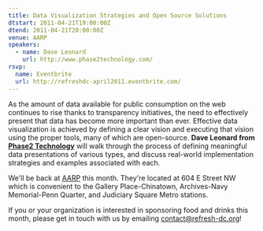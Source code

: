 ```yaml
---
title: Data Visualization Strategies and Open Source Solutions
dtstart: 2011-04-21T19:00:00Z
dtend: 2011-04-21T20:00:00Z
venue: AARP
speakers:
  - name: Dave Leonard
    url: http://www.phase2technology.com/
rsvp:
  name: Eventbrite
  url: http://refreshdc-april2011.eventbrite.com/
---
```


As the amount of data available for public consumption on the web continues to rise thanks to transparency initiatives, the need to effectively present that data has become more important than ever. Effective data visualization is achieved by defining a clear vision and executing that vision using the proper tools, many of which are open-source. **Dave Leonard from [Phase2 Technology](http://www.phase2technology.com/)** will walk through the process of defining meaningful data presentations of various types, and discuss real-world implementation strategies and examples associated with each.

We'll be back at [AARP](http://www.aarp.org/) this month. They're located at 604 E Street NW which is convenient to the Gallery Place-Chinatown, Archives-Navy Memorial-Penn Quarter, and Judiciary Square Metro stations.

If you or your organization is interested in sponsoring food and drinks this month, please get in touch with us by emailing [contact@refresh-dc.org](mailto:contact@refresh-dc.org)!